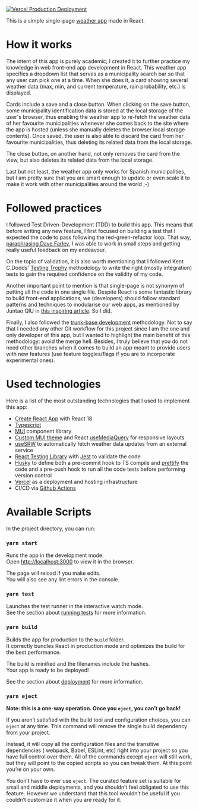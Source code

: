 [![Vercel Production Deployment](https://github.com/Josuto/weather-app/actions/workflows/pipeline.yml/badge.svg?branch=main)](https://github.com/Josuto/weather-app/actions/workflows/pipeline.yml)

This is a simple single-page [weather app](https://weather-app-josuto.vercel.app/) made in
React.

# How it works

The intent of this app is purely academic; I created it to further practice my knowledge
in web front-end app development in React. This weather app specifies a dropdown list that
serves as a municipality search bar so that any user can pick one at a time. When she does
it, a card showing several weather data (max, min, and current temperature, rain
probability, etc.) is displayed.

Cards include a save and a close button. When clicking on the save
button, some municipality identification data is stored at the local storage of the user's
browser, thus enabling the weather app to re-fetch the weather data of her favourite
municipalities whenever she comes back to the site where the app is hosted (unless she
manually deletes the browser local storage contents). Once saved, the user is also able to
discard the card from her favourite municipalities, thus deleting its related data from
the local storage.

The close button, on another hand, not only removes the card from the
view, but also deletes its related data from the local storage.

Last but not least, the weather app only works for Spanish municipalities, but I am pretty
sure that you are smart enough to update or even scale it to make it work with other
municipalities around the world ;-)

# Followed practices

I followed Test Driven-Development (TDD) to build this app. This means that before writing
any new feature, I first focused on building a test that I expected the code to pass
following the red-green-refactor loop. That
way, [paraphrasing Dave Farley](https://twitter.com/davefarley77/status/1640382698207297536),
I was able to work in small steps and getting really useful feedback on my endeavour.

On the topic of validation, it is also worth mentioning that I followed Kent C.Dodds'
[Testing Trophy](https://testingjavascript.com/) methodology to write the right (mostly
integration) tests to gain the required confidence on the validity of my code.

Another important point to mention is that single-page is not synonym of putting all the
code in one single file. Despite React is some fantastic library to build front-end
applications, we (developers) should follow standard patterns and techniques to modularise
our web apps, as mentioned by Juntao QIU
in [this inspiring article](https://martinfowler.com/articles/modularizing-react-apps.html).
So I did.

Finally, I also followed the [trunk-base development](https://trunkbaseddevelopment.com/)
methodology. Not to say that I needed
any other Git workflow for this project since I am the one and only developer of this app,
but I wanted to highlight the main benefit of this methodology: avoid the merge hell.
Besides, I truly believe that you do not need other branches when it comes to build an app
meant to provide users with new features (use feature toggles/flags if you are to
incorporate experimental ones).

# Used technologies

Here is a list of the most outstanding technologies that I used to implement this app:

- [Create React App](https://github.com/facebook/create-react-app) with React 18
- [Typescript](https://www.typescriptlang.org/)
- [MUI](https://mui.com/) component library
- [Custom MUI theme](https://mui.com/material-ui/customization/theming/)
  and React [useMediaQuery](https://mui.com/material-ui/react-use-media-query/) for
  responsive layouts
- [useSRW](https://swr.vercel.app/) to automatically fetch weather data updates from an
  external service
- [React Testing Library](https://testing-library.com/docs/react-testing-library/intro/)
  with [Jest](https://jestjs.io/) to validate the code
- [Husky](https://github.com/typicode/husky) to define both a pre-commit hook to TS
  compile and [prettify](https://prettier.io/) the code and a
  pre-push hook to run all the code tests before performing version control
- [Vercel](https://vercel.com/) as a deployment and hosting infrastructure
- CI/CD via [Github Actions](https://docs.github.com/en/actions)

# Available Scripts

In the project directory, you can run:

### `yarn start`

Runs the app in the development mode.\
Open [http://localhost:3000](http://localhost:3000) to view it in the browser.

The page will reload if you make edits.\
You will also see any lint errors in the console.

### `yarn test`

Launches the test runner in the interactive watch mode.\
See the section
about [running tests](https://facebook.github.io/create-react-app/docs/running-tests) for
more information.

### `yarn build`

Builds the app for production to the `build` folder.\
It correctly bundles React in production mode and optimizes the build for the best
performance.

The build is minified and the filenames include the hashes.\
Your app is ready to be deployed!

See the section
about [deployment](https://facebook.github.io/create-react-app/docs/deployment) for more
information.

### `yarn eject`

**Note: this is a one-way operation. Once you `eject`, you can’t go back!**

If you aren’t satisfied with the build tool and configuration choices, you can `eject` at
any time. This command will remove the single build dependency from your project.

Instead, it will copy all the configuration files and the transitive dependencies (
webpack, Babel, ESLint, etc) right into your project so you have full control over them.
All of the commands except `eject` will still work, but they will point to the copied
scripts so you can tweak them. At this point you’re on your own.

You don’t have to ever use `eject`. The curated feature set is suitable for small and
middle deployments, and you shouldn’t feel obligated to use this feature. However we
understand that this tool wouldn’t be useful if you couldn’t customize it when you are
ready for it.
